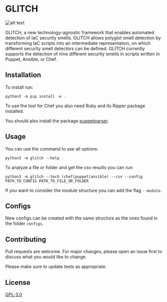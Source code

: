 # GLITCH

![alt text](https://github.com/sr-lab/GLITCH/blob/main/logo.png?raw=true)

GLITCH, a new technology-agnostic framework that enables automated detection of IaC security smells. GLITCH allows polyglot smell detection by transforming IaC scripts into an intermediate representation, on which different security smell detectors can be defined. GLITCH currently supports the detection of nine different security smells in scripts written in Puppet, Ansible, or Chef.

## Installation

To install run:
```
python3 -m pip install -e .
```

To use the tool for Chef you also need Ruby and its Ripper package installed.

You should also install the package [puppetparser](https://github.com/Nfsaavedra/puppetparser).

## Usage

You can use the command to see all options:
```
python3 -m glitch --help
```

To analyze a file or folder and get the csv results you can run:
```
python3 -m glitch --tech (chef|puppet|ansible) --csv --config PATH_TO_CONFIG PATH_TO_FILE_OR_FOLDER
```

If you want to consider the module structure you can add the flag ```--module```.

## Configs

New configs can be created with the same structure as the ones found in the folder ```configs```.

## Contributing
Pull requests are welcome. For major changes, please open an issue first to discuss what you would like to change.

Please make sure to update tests as appropriate.

## License
[GPL-3.0](https://choosealicense.com/licenses/gpl-3.0/)
